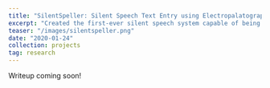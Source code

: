 ```yaml
---
title: "SilentSpeller: Silent Speech Text Entry using Electropalatography"
excerpt: "Created the first-ever silent speech system capable of being used with a large vocabulary while in motion. Made a novel text entry system with capacitive tongue sensing from an oral wearable device to enable a privacy-preserving alternative to speech recognition. Earned the 1st Place Oral Presentation Award at Georgia Tech's 2021 Undergraduate Symposium, demo presented at CHI 2021 and full paper accepted to CHI 2022. Featured by BuzzFeed and other news outlets in the media."
teaser: "/images/silentspeller.png"
date: "2020-01-24"
collection: projects
tag: research
---
```


Writeup coming soon!
